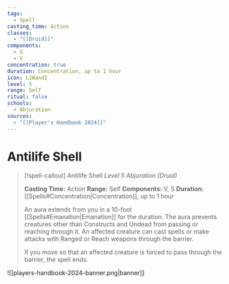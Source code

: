 ```yaml
---
tags:
  - Spell
casting_time: Action
classes:
  - "[[Druid]]"
components:
  - S
  - V
concentration: true
duration: Concentration, up to 1 hour
icon: LiWand2
level: 5
range: Self
ritual: false
schools:
  - Abjuration
sources:
  - "[[Player's Handbook 2024]]"
---
```


# Antilife Shell

>[!spell-callout] Antilife Shell
>_Level 5 Abjuration (Druid)_
>
>**Casting Time:** Action
>**Range:** Self
>**Components:** V, S
>**Duration:** [[Spells#Concentration\|Concentration]], up to 1 hour
>
>An aura extends from you in a 10-foot [[Spells#Emanation\|Emanation]] for the duration. The aura prevents creatures other than Constructs and Undead from passing or reaching through it. An affected creature can cast spells or make attacks with Ranged or Reach weapons through the barrier.
>
>If you move so that an affected creature is forced to pass through the barrier, the spell ends.


![[players-handbook-2024-banner.png|banner]]
